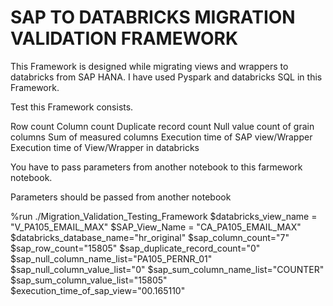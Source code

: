 # SAP TO DATABRICKS MIGRATION VALIDATION FRAMEWORK
This Framework is designed while migrating views and wrappers to databricks from SAP HANA.  I have used Pyspark and databricks SQL in this Framework.

Test this Framework consists.

Row count 
Column count
Duplicate record count
Null value count of grain columns
Sum of measured columns
Execution time of SAP view/Wrapper
Execution time of View/Wrapper in databricks

You have to pass parameters from another notebook to this farmework notebook.

Parameters should be passed from another notebook

%run ./Migration_Validation_Testing_Framework
$databricks_view_name = "V_PA105_EMAIL_MAX"
$SAP_View_Name = "CA_PA105_EMAIL_MAX"
$databricks_database_name="hr_original"
$sap_column_count="7"
$sap_row_count="15805"
$sap_duplicate_record_count="0"
$sap_null_column_name_list="PA105_PERNR_01"
$sap_null_column_value_list="0"
$sap_sum_column_name_list="COUNTER"
$sap_sum_column_value_list="15805"
$execution_time_of_sap_view="00.165110"

